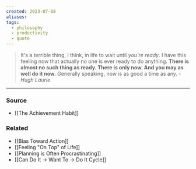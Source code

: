 ```yaml
---
created: 2023-07-08
aliases: 
tags:
  - philosophy
  - productivity
  - quote
---
```

> It's a terrible thing, I think, in life to wait until *you're ready*. I have this feeling now that actually no one is ever ready to do anything. **There is almost no such thing as ready. There is only now. And you may as well do it now.** Generally speaking, now is as good a time as any. 
> *- Hugh Laurie*

---

### Source
- [[The Achievement Habit]]

### Related
- [[Bias Toward Action]]
- [[Feeling "On Top" of Life]]
- [[Planning is Often Procrastinating]]
- [[Can Do It → Want To → Do It Cycle]]